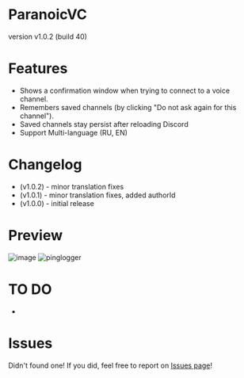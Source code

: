 # ParanoicVC
version v1.0.2 (build 40)
# Features
  * Shows a confirmation window when trying to connect to a voice channel.
  * Remembers saved channels (by clicking "Do not ask again for this channel").
  * Saved channels stay persist after reloading Discord
  * Support Multi-language (RU, EN)

# Changelog
* (v1.0.2) - minor translation fixes
* (v1.0.1) - minor translation fixes, added authorId
* (v1.0.0) - initial release



# Preview
![image](<img width="493" height="286" alt="image" src="https://github.com/user-attachments/assets/216a7124-511f-4c1f-a1d4-f248da77f218" />
) ![pinglogger](<img width="383" height="192" alt="image" src="https://github.com/user-attachments/assets/e9947ea6-8a58-4d2c-97a7-0e077cbd49d4" />
)

# TO DO
-

# Issues
Didn't found one! If you did, feel free to report on [Issues page](https://github.com/notfence/BDplugins/issues)!
